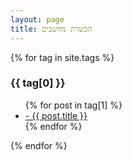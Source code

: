 ```yaml
---
layout: page
title: הכשרת מחשבים
---
```


{% for tag in site.tags %}
  <h3>{{ tag[0] }}</h3>
  <ul>
    {% for post in tag[1] %}
      <li><a href="{{ post.url }}"> - {{ post.title }}</a></li>
    {% endfor %}
  </ul>
{% endfor %}
